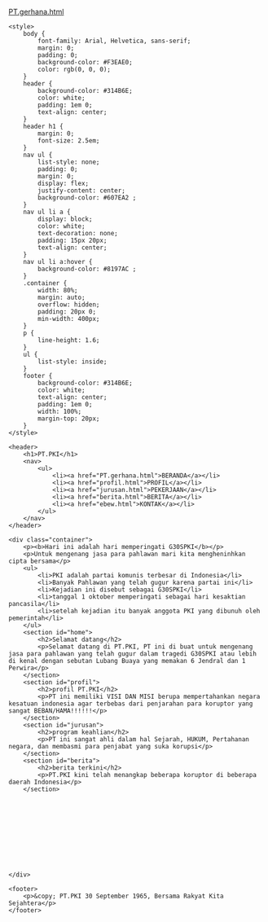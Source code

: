 [PT.gerhana.html](https://github.com/user-attachments/files/23016303/PT.gerhana.html)
<!DOCTYPE html>
<html lang="en">
<head>
    <meta charset="UTF-8">
    <meta name="viewport" content="width=device-width, initial-scale=1.0">
    <title>PT.PKI</title>
    
    <style>
        body {
            font-family: Arial, Helvetica, sans-serif;
            margin: 0;
            padding: 0;
            background-color: #F3EAE0;
            color: rgb(0, 0, 0);
        }
        header {
            background-color: #314B6E;
            color: white;
            padding: 1em 0;
            text-align: center;
        }
        header h1 {
            margin: 0;
            font-size: 2.5em;
        }
        nav ul {
            list-style: none;
            padding: 0;
            margin: 0;
            display: flex;
            justify-content: center;
            background-color: #607EA2 ;
        }
        nav ul li a {
            display: block;
            color: white;
            text-decoration: none;
            padding: 15px 20px;
            text-align: center;
        }
        nav ul li a:hover {
            background-color: #8197AC ;
        }
        .container {
            width: 80%;
            margin: auto;
            overflow: hidden;
            padding: 20px 0;
            min-width: 400px;
        }
        p {
            line-height: 1.6;
        }
        ul {
            list-style: inside;
        }
        footer {
            background-color: #314B6E;
            color: white;
            text-align: center;
            padding: 1em 0;
            width: 100%;
            margin-top: 20px;
        }
    </style>
</head>
<body>
    
    <header>
        <h1>PT.PKI</h1>
        <nav>
            <ul>
                <li><a href="PT.gerhana.html">BERANDA</a></li>
                <li><a href="profil.html">PROFIL</a></li>
                <li><a href="jurusan.html">PEKERJAAN</a></li>
                <li><a href="berita.html">BERITA</a></li>
                <li><a href="ebew.html">KONTAK</a></li>
            </ul>
        </nav>
    </header>

    <div class="container">
        <p><b>Hari ini adalah hari memperingati G30SPKI</b></p>
        <p>Untuk mengenang jasa para pahlawan mari kita mengheninhkan cipta bersama</p>
        <ul>
            <li>PKI adalah partai komunis terbesar di Indonesia</li>
            <li>Banyak Pahlawan yang telah gugur karena partai ini</li>
            <li>Kejadian ini disebut sebagai G30SPKI</li>
            <li>tanggal 1 oktober memperingati sebagai hari kesaktian pancasila</li>
            <li>setelah kejadian itu banyak anggota PKI yang dibunuh oleh pemerintah</li>
        </ul>
        <section id="home">
            <h2>Selamat datang</h2>
            <p>Selamat datang di PT.PKI, PT ini di buat untuk mengenang jasa para pahlawan yang telah gugur dalam tragedi G30SPKI atau lebih di kenal dengan sebutan Lubang Buaya yang memakan 6 Jendral dan 1 Perwira</p>
        </section>
        <section id="profil">
            <h2>profil PT.PKI</h2>
            <p>PT ini memiliki VISI DAN MISI berupa mempertahankan negara kesatuan indonesia agar terbebas dari penjarahan para koruptor yang sangat BEBAN/HAMA!!!!!!</p>
        </section>
        <section id="jurusan">
            <h2>program keahlian</h2>
            <p>PT ini sangat ahli dalam hal Sejarah, HUKUM, Pertahanan negara, dan membasmi para penjabat yang suka korupsi</p>
        </section>
        <section id="berita">
            <h2>berita terkini</h2>
            <p>PT.PKI kini telah menangkap beberapa koruptor di beberapa daerah Indonesia</p>
        </section>
        









        
    </div>

    <footer>
        <p>&copy; PT.PKI 30 September 1965, Bersama Rakyat Kita Sejahtera</p>
    </footer>
    
</body>
</html>
